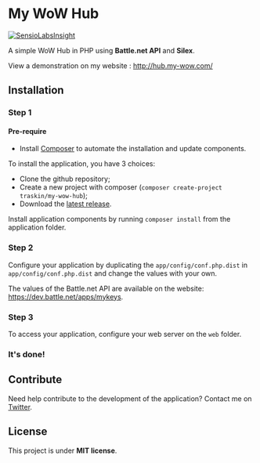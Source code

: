 # My WoW Hub
[![SensioLabsInsight](https://insight.sensiolabs.com/projects/267657b8-5f65-45e0-a83d-9666b609470e/mini.png)](https://insight.sensiolabs.com/projects/267657b8-5f65-45e0-a83d-9666b609470e)

A simple WoW Hub in PHP using **Battle.net API** and **Silex**.

View a demonstration on my website : http://hub.my-wow.com/

## Installation
### Step 1
#### Pre-require
- Install [Composer](https://getcomposer.org/) to automate the installation and update components.

To install the application, you have 3 choices:
 - Clone the github repository;
 - Create a new project with composer (`composer create-project traskin/my-wow-hub`);
 - Download the [latest release](https://github.com/TrAsKiN/my-wow-hub/releases/latest).

Install application components by running `composer install` from the application folder.

### Step 2
Configure your application by duplicating the `app/config/conf.php.dist` in `app/config/conf.php.dist` and change the values with your own.

The values of the Battle.net API are available on the website: https://dev.battle.net/apps/mykeys.

### Step 3
To access your application, configure your web server on the `web` folder.

### It's done!

## Contribute
Need help contribute to the development of the application? Contact me on [Twitter](https://twitter.com/notTrAsKiN).

## License
This project is under **MIT license**.
